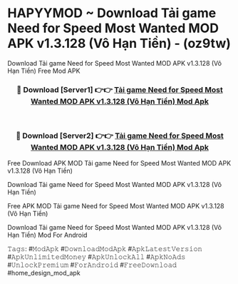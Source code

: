 # HAPYYMOD ~ Download Tải game Need for Speed Most Wanted MOD APK v1.3.128 (Vô Hạn Tiền) - (oz9tw)
Download Tải game Need for Speed Most Wanted MOD APK v1.3.128 (Vô Hạn Tiền) Free Mod APK

<div align="center">
<h3>🔴 Download [Server1] 👉👉 <a href="https://apk-comot.site?title=Tải_game_Need_for_Speed_Most_Wanted_MOD_APK_v1.3.128_(Vô_Hạn_Tiền)">Tải game Need for Speed Most Wanted MOD APK v1.3.128 (Vô Hạn Tiền) Mod Apk</a></h3><br>

<h3>🔴 Download [Server2] 👉👉 <a href="https://apk-comot.site?title=Tải_game_Need_for_Speed_Most_Wanted_MOD_APK_v1.3.128_(Vô_Hạn_Tiền)">Tải game Need for Speed Most Wanted MOD APK v1.3.128 (Vô Hạn Tiền) Mod Apk</a></h3>
</div>


Free Download APK MOD Tải game Need for Speed Most Wanted MOD APK v1.3.128 (Vô Hạn Tiền)

Download Tải game Need for Speed Most Wanted MOD APK v1.3.128 (Vô Hạn Tiền) 

Free APK MOD Tải game Need for Speed Most Wanted MOD APK v1.3.128 (Vô Hạn Tiền) 

Download Tải game Need for Speed Most Wanted MOD APK v1.3.128 (Vô Hạn Tiền) Mod For Android

𝚃𝚊𝚐𝚜: #𝙼𝚘𝚍𝙰𝚙𝚔 #𝙳𝚘𝚠𝚗𝚕𝚘𝚊𝚍𝙼𝚘𝚍𝙰𝚙𝚔 #𝙰𝚙𝚔𝙻𝚊𝚝𝚎𝚜𝚝𝚅𝚎𝚛𝚜𝚒𝚘𝚗 #𝙰𝚙𝚔𝚄𝚗𝚕𝚒𝚖𝚒𝚝𝚎𝚍𝙼𝚘𝚗𝚎𝚢 #𝙰𝚙𝚔𝚄𝚗𝚕𝚘𝚌𝚔𝙰𝚕𝚕 #𝙰𝚙𝚔𝙽𝚘𝙰𝚍𝚜 #𝚄𝚗𝚕𝚘𝚌𝚔𝙿𝚛𝚎𝚖𝚒𝚞𝚖 #𝙵𝚘𝚛𝙰𝚗𝚍𝚛𝚘𝚒𝚍 #𝙵𝚛𝚎𝚎𝙳𝚘𝚠𝚗𝚕𝚘𝚊𝚍 #home_design_mod_apk